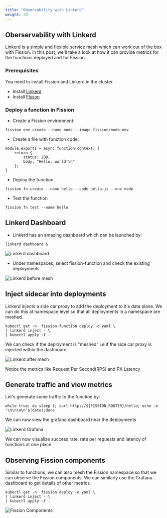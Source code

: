```yaml
---
title: "Observability with Linkerd"
weight: 20
---
```


## Oberservability with Linkerd

[Linkerd](https://linkerd.io) is a simple and flexible service mesh which can work out of the box with Fission. 
In this post, we'll take a look at how it can provide metrics for the functions deployed and for Fission.

### Prerequisites

You need to install Fission and Linkerd in the cluster. 

- Install [Linkerd](https://linkerd.io/2/getting-started/)
- Install [Fisson](/docs/installation/)

### Deploy a function in Fission

- Create a Fission environment:

```
fission env create --name node --image fission/node-env
```

- Create a file with function code:

```
module.exports = async function(context) {
    return {
        status: 200,
        body: "Hello, world!\n"
    };
}

```

- Deploy the function 

```
fission fn create --name hello --code hello.js --env node
```

- Test the function

```
fission fn test --name hello
```

## Linkerd Dashboard
- Linkerd has an amazing dashboard which can be launched by:

```
linkerd dashboard &
```

![Linkerd dashboard](../assets/linkerd-dashboard.png)

- Under namespaces, select fission-function and check the existing deployments

![Linkerd before mesh](../assets/linkerd-before.png)


## Inject sidecar into deployments

Linkerd injects a side car proxy to add the deployment to it's data plane. We can do this at namespace level so that all deployments in a namespace are meshed.

```
kubectl get -n  fission-function deploy -o yaml \
| linkerd inject - \
| kubectl apply -f -
```

We can check if the deployment is "meshed" i.e if the side car proxy is injected within the dashboard

![Linkerd after mesh](../assets/linkerd-after.png)

Notice the metrics like Request Per Second(RPS) and PX Latency

## Generate traffic and view metrics

Let's generate some traffic to the function by:

```
while true; do sleep 1; curl http://${FISSION_ROUTER}/hello; echo -e '\n\n\n\n'$(date);done 

```
We can now view the grafana dashboard near the deployments

![Linkerd Grafana](../assets/linkerd-grafana.png)

We can now visualize success rate, rate per requests and latency of functions at one place


## Observing Fission components

Similar to functions, we can also mesh the Fission namespace so that we can observe the Fission components. We can similarly use the Grafana dashboard to get details of other metrics.

```
kubectl get -n  fission deploy -o yaml \
| linkerd inject - \
| kubectl apply -f -
```

![Fission Components](../assets/fission-linkerd.png)
